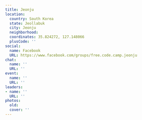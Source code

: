 ```yaml
---
title: Jeonju
location:
  country: South Korea
  state: Jeollabuk
  city: Jeonju
  neighborhood: 
  coordinates: 35.824272, 127.148066
  plusCode: ''
social:
  name: Facebook
  URL: https://www.facebook.com/groups/free.code.camp.jeonju
chat:
  name: ''
  URL: ''
event:
  name: ''
  URL: ''
leaders:
- name: ''
  URL: ''
photos:
  old: 
  cover: ''
---
```

